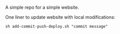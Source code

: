 A simple repo for a simple website.

One liner to update website with local modifications:

    sh add-commit-push-deploy.sh "commit message"
